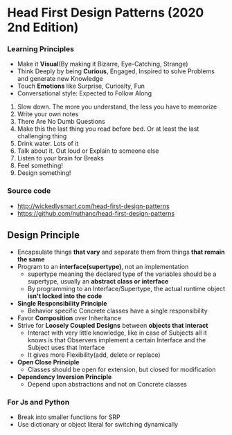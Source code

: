# Head First Design Patterns (2020 2nd Edition)

### Learning Principles

* Make it **Visual**(By making it Bizarre, Eye-Catching, Strange)
* Think Deeply by being **Curious**, Engaged, Inspired to solve Problems and generate new Knowledge
* Touch **Emotions** like Surprise, Curiosity, Fun
* Conversational style: Expected to Follow Along

1. Slow down. The more you understand, the less you have to memorize
2. Write your own notes
3. There Are No Dumb Questions
4. Make this the last thing you read before bed. Or at least the last challenging thing
5. Drink water. Lots of it
6. Talk about it. Out loud or Explain to someone else
7. Listen to your brain for Breaks
8. Feel something!
9. Design something!

### Source code

* http://wickedlysmart.com/head-first-design-patterns
* https://github.com/nuthanc/head-first-design-patterns

## Design Principle

* Encapsulate things **that vary** and separate them from things **that remain the same**
* Program to an **interface(supertype)**, not an implementation
  * supertype meaning the declared type of the variables should be a supertype, usually an **abstract class or interface**
  * By programming to an Interface/Supertype, the actual runtime object **isn't locked into the code**
* **Single Responsibility Principle**
  * Behavior specific Concrete classes have a single responsibility
* Favor **Composition** over Inheritance
* Strive for **Loosely Coupled Designs** between **objects that interact**
  * Interact with very little knowledge, like in case of Subjects all it knows is that Observers implement a certain Interface and the Subject uses that Interface
  * It gives more Flexibility(add, delete or replace)
* **Open Close Principle**
  * Classes should be open for extension, but closed for modification
* **Dependency Inversion Principle**
  * Depend upon abstractions and not on Concrete classes
 
### For Js and Python

* Break into smaller functions for SRP
* Use dictionary or object literal for switching dynamically
